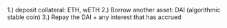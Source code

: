 1.) deposit collateral: ETH, wETH 
2.) Borrow another asset: DAI (algorithmic stable coin) 
3.) Repay the DAI + any interest that has accrued 
